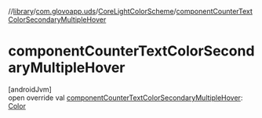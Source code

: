 //[library](../../../index.md)/[com.glovoapp.uds](../index.md)/[CoreLightColorScheme](index.md)/[componentCounterTextColorSecondaryMultipleHover](component-counter-text-color-secondary-multiple-hover.md)

# componentCounterTextColorSecondaryMultipleHover

[androidJvm]\
open override val [componentCounterTextColorSecondaryMultipleHover](component-counter-text-color-secondary-multiple-hover.md): [Color](https://developer.android.com/reference/kotlin/androidx/compose/ui/graphics/Color.html)

